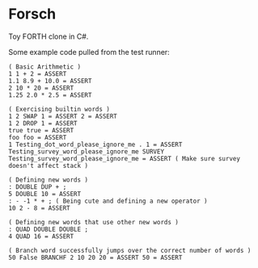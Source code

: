 # Forsch
Toy FORTH clone in C#.

Some example code pulled from the test runner:

    ( Basic Arithmetic )
    1 1 + 2 = ASSERT
    1.1 8.9 + 10.0 = ASSERT
    2 10 * 20 = ASSERT
    1.25 2.0 * 2.5 = ASSERT

    ( Exercising builtin words )
    1 2 SWAP 1 = ASSERT 2 = ASSERT
    1 2 DROP 1 = ASSERT
    true true = ASSERT
    foo foo = ASSERT
    1 Testing_dot_word_please_ignore_me . 1 = ASSERT
    Testing_survey_word_please_ignore_me SURVEY Testing_survey_word_please_ignore_me = ASSERT ( Make sure survey doesn't affect stack )

    ( Defining new words )
    : DOUBLE DUP + ;
    5 DOUBLE 10 = ASSERT
    : - -1 * + ; ( Being cute and defining a new operator )
    10 2 - 8 = ASSERT

    ( Defining new words that use other new words )
    : QUAD DOUBLE DOUBLE ;
    4 QUAD 16 = ASSERT

    ( Branch word successfully jumps over the correct number of words )
    50 False BRANCHF 2 10 20 20 = ASSERT 50 = ASSERT
